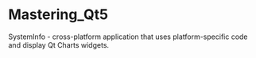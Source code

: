 # Mastering_Qt5

SystemInfo - cross-platform application that uses platform-specific code and display Qt Charts widgets.